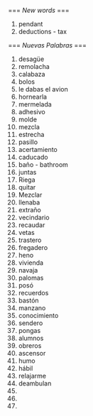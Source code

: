 === *New words* ===

1. pendant
2. deductions - tax

=== *Nuevas Palabras* ===

1. desagüe
2. remolacha
3. calabaza
4. bolos
5. le dabas el avion
6. hornearla
7. mermelada
8. adhesivo
9. molde
10. mezcla
11. estrecha
12. pasillo
13. acertamiento
14. caducado
15. baño - bathroom
16. juntas
17. Riega
18. quitar
19. Mezclar
20. llenaba
21. extraño
22. vecindario
23. recaudar
24. vetas
25. trastero
26. fregadero
27. heno
28. vivienda
29. navaja
30. palomas
31. posó
32. recuerdos
33. bastón
34. manzano
35. conocimiento
36. sendero
37. pongas
38. alumnos
39. obreros
40. ascensor
41. humo
42. hábil
43. relajarme   
44. deambulan
45. 
46. 
47. 
